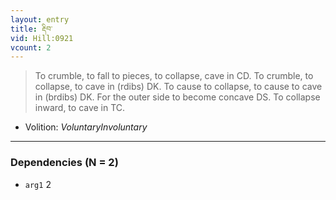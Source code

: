 ```yaml
---
layout: entry
title: རྡིབ་
vid: Hill:0921
vcount: 2
---
```

> To crumble, to fall to pieces, to collapse, cave in CD\. To crumble, to collapse, to cave in (rdibs) DK\. To cause to collapse, to cause to cave in (brdibs) DK\. For the outer side to become concave DS\. To collapse inward, to cave in TC\.

* Volition: _VoluntaryInvoluntary_

---

### Dependencies (N = 2)
* `arg1` 2
